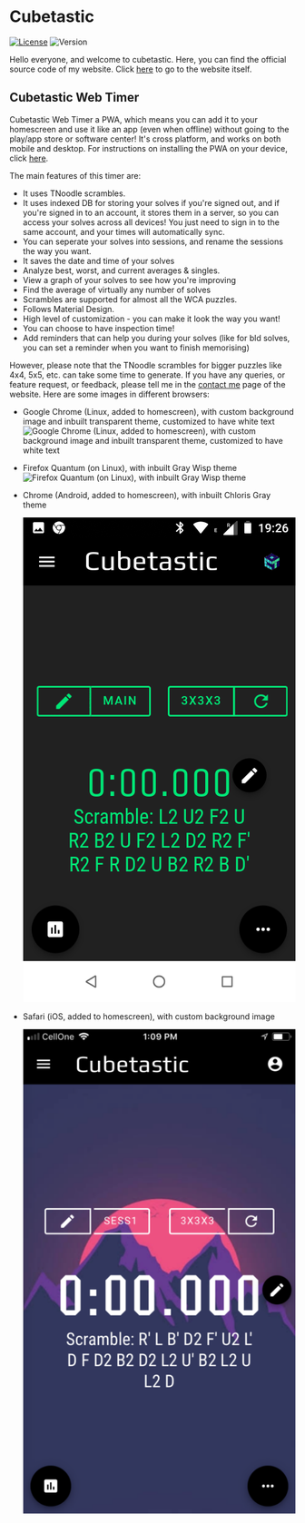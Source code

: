 # Cubetastic

[![License](https://img.shields.io/badge/license-MIT-yellow.svg)](https://gitlab.com/cubetastic/cubetastic/blob/master/LICENSE)
![Version](https://img.shields.io/badge/version-1.4.7-brightgreen.svg)

Hello everyone, and welcome to cubetastic. Here, you can find the official source code of my website. Click [here](https://cubetastic.herokuapp.com) to go to the website itself.

## Cubetastic Web Timer

Cubetastic Web Timer a PWA, which means you can add it to your homescreen and use it like an app (even when offline) without going to the play/app store or software center! It's cross platform, and works on both mobile and desktop. For instructions on installing the PWA on your device, click [here](https://cubetastic.herokuapp.com/installpwa).

The main features of this timer are:
+ It uses TNoodle scrambles.
+ It uses indexed DB for storing your solves if you're signed out, and if you're signed in to an account, it stores them in a server, so you can access your solves across all devices! You just need to sign in to the same account, and your times will automatically sync.
+ You can seperate your solves into sessions, and rename the sessions the way you want.
+ It saves the date and time of your solves
+ Analyze best, worst, and current averages & singles.
+ View a graph of your solves to see how you're improving
+ Find the average of virtually any number of solves
+ Scrambles are supported for almost all the WCA puzzles.
+ Follows Material Design.
+ High level of customization - you can make it look the way you want!
+ You can choose to have inspection time!
+ Add reminders that can help you during your solves (like for bld solves, you can set a reminder when you want to finish memorising)

However, please note that the TNoodle scrambles for bigger puzzles like 4x4, 5x5, etc. can take some time to generate. If you have any queries, or feature request, or feedback, please tell me in the [contact me](https://cubetastic.herokuapp.com/contactMe) page of the website. Here are some images in different browsers:

+ Google Chrome (Linux, added to homescreen), with custom background image and inbuilt transparent theme, customized to have white text
   ![Google Chrome (Linux, added to homescreen), with custom background image and inbuilt transparent theme, customized to have white text](https://i.redd.it/yd56znlkgk411.png "Google Chrome (Linux, added to homescreen), with custom background image and inbuilt transparent theme, customized to have white text")
+ Firefox Quantum (on Linux), with inbuilt Gray Wisp theme
   ![Firefox Quantum (on Linux), with inbuilt Gray Wisp theme](https://i.redd.it/8gw6x2wbjk411.png "Firefox Quantum (on Linux), with inbuilt Gray Wisp theme")
+ Chrome (Android, added to homescreen), with inbuilt Chloris Gray theme

   ![Chrome (Android, added to homescreen), with inbuilt Chloris Gray theme](/images/cubetastic_android.png "Chrome (Android, added to homescreen), with inbuilt Chloris Gray theme")
+ Safari (iOS, added to homescreen), with custom background image

   ![Safari (iOS, added to homescreen), with custom background image](/images/cubetastic_ios.PNG "Safari (iOS, added to homescreen), with custom background image")
